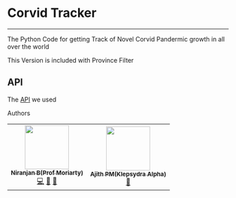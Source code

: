 # Corvid Tracker 

___________________________________________________________

The Python Code for getting Track of Novel Corvid Pandermic growth in all over the world

This Version is included with Province Filter


## API

The [API](https://coronavirus-tracker-api.herokuapp.com/v2/locations) we used


Authors
<table>
  <tr>
    <td align="center"><a href="https://github.com/Niranjanprof"><img src="https://avatars3.githubusercontent.com/u/10024730?v=4" width="100px;" alt=""/><br /><sub><b>Niranjan B(Prof Moriarty)</b></sub></a><br /><a href="https://github.com/ExpDev07/coronavirus-tracker-api/commits?author=ExpDev07" title="Code">💻</a> <a href="https://github.com/ExpDev07/coronavirus-tracker-api/commits?author=ExpDev07" title="Documentation">📖</a> <a href="#maintenance-ExpDev07" title="Maintenance">🚧</a></td>
    <td align="center"><a href="https://github.com/AJITH-klepsydra"><img src="https://avatars2.githubusercontent.com/u/1289419?v=4" width="100px;" alt=""/><br /><sub><b>Ajith PM(Klepsydra Alpha)</b></sub></a><br /><a href="#question-bjarkimg" title="Answering Questions">💬</a></td>
  </tr>

